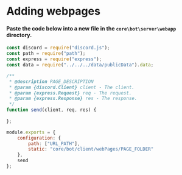 # Adding webpages
#### Paste the code below into a new file in the `core\bot\server\webapp` directory.
```js
const discord = require("discord.js");
const path = require("path");
const express = require("express");
const data = require("../../../data/publicData").data;

/**
 * @description PAGE_DESCRIPTION
 * @param {discord.Client} client - The client.
 * @param {express.Request} req - The request.
 * @param {express.Response} res - The response.
 */
function send(client, req, res) {
    
};

module.exports = {
    configuration: {
        path: ["URL_PATH"],
        static: "core/bot/client/webPages/PAGE_FOLDER"
    },
    send
};
```